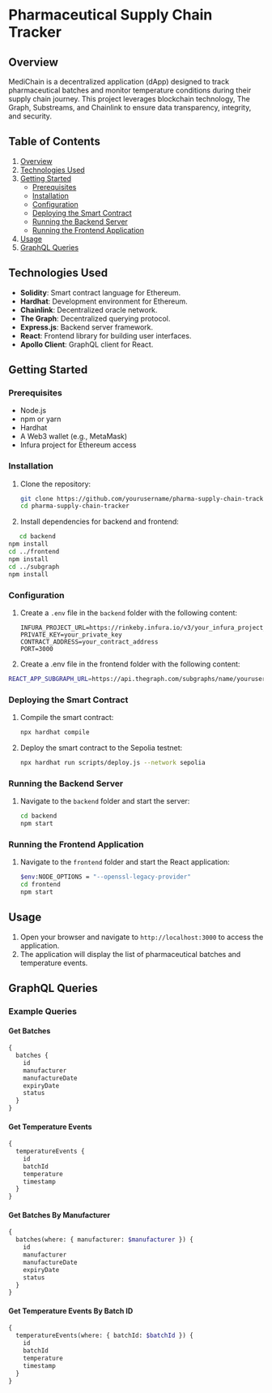 # Pharmaceutical Supply Chain Tracker

## Overview

MediChain is a decentralized application (dApp) designed to track pharmaceutical batches and monitor temperature conditions during their supply chain journey. This project leverages blockchain technology, The Graph, Substreams, and Chainlink to ensure data transparency, integrity, and security.

## Table of Contents

1. [Overview](#overview)
2. [Technologies Used](#technologies-used)
3. [Getting Started](#getting-started)
   - [Prerequisites](#prerequisites)
   - [Installation](#installation)
   - [Configuration](#configuration)
   - [Deploying the Smart Contract](#deploying-the-smart-contract)
   - [Running the Backend Server](#running-the-backend-server)
   - [Running the Frontend Application](#running-the-frontend-application)
4. [Usage](#usage)
5. [GraphQL Queries](#graphql-queries)

## Technologies Used

- **Solidity**: Smart contract language for Ethereum.
- **Hardhat**: Development environment for Ethereum.
- **Chainlink**: Decentralized oracle network.
- **The Graph**: Decentralized querying protocol.
- **Express.js**: Backend server framework.
- **React**: Frontend library for building user interfaces.
- **Apollo Client**: GraphQL client for React.

## Getting Started

### Prerequisites

- Node.js
- npm or yarn
- Hardhat
- A Web3 wallet (e.g., MetaMask)
- Infura project for Ethereum access

### Installation

1. Clone the repository:

   ```sh
   git clone https://github.com/yourusername/pharma-supply-chain-tracker.git
   cd pharma-supply-chain-tracker
   ```

2. Install dependencies for backend and frontend:

```sh
   cd backend
npm install
cd ../frontend
npm install
cd ../subgraph
npm install
```

### Configuration

1. Create a `.env` file in the `backend` folder with the following content:

   ```plaintext
   INFURA_PROJECT_URL=https://rinkeby.infura.io/v3/your_infura_project_id
   PRIVATE_KEY=your_private_key
   CONTRACT_ADDRESS=your_contract_address
   PORT=3000
   ```

2. Create a .env file in the frontend folder with the following content:

```sh
REACT_APP_SUBGRAPH_URL=https://api.thegraph.com/subgraphs/name/yourusername/medi-chain

```

### Deploying the Smart Contract

1. Compile the smart contract:

   ```sh
   npx hardhat compile
   ```

2. Deploy the smart contract to the Sepolia testnet:

   ```sh
   npx hardhat run scripts/deploy.js --network sepolia

   ```

### Running the Backend Server

1. Navigate to the `backend` folder and start the server:

   ```sh
   cd backend
   npm start
   ```

### Running the Frontend Application

1. Navigate to the `frontend` folder and start the React application:

   ```sh
   $env:NODE_OPTIONS = "--openssl-legacy-provider"
   cd frontend
   npm start
   ```

## Usage

1. Open your browser and navigate to `http://localhost:3000` to access the application.
2. The application will display the list of pharmaceutical batches and temperature events.

## GraphQL Queries

### Example Queries

#### Get Batches

```graphql
{
  batches {
    id
    manufacturer
    manufactureDate
    expiryDate
    status
  }
}
```

#### Get Temperature Events

```graphql
{
  temperatureEvents {
    id
    batchId
    temperature
    timestamp
  }
}
```

#### Get Batches By Manufacturer

```graphql
{
  batches(where: { manufacturer: $manufacturer }) {
    id
    manufacturer
    manufactureDate
    expiryDate
    status
  }
}
```

#### Get Temperature Events By Batch ID

```graphql
{
  temperatureEvents(where: { batchId: $batchId }) {
    id
    batchId
    temperature
    timestamp
  }
}
```

